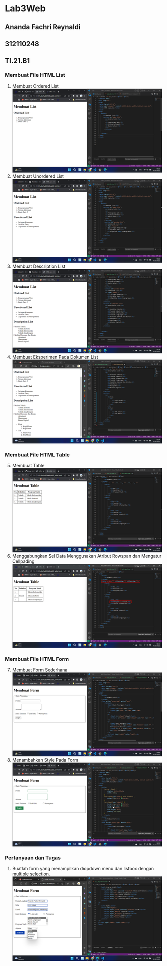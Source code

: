 # Lab3Web
## Ananda Fachri Reynaldi
## 312110248
## TI.21.B1

### Membuat File HTML List
1. Membuat Ordered List
![Step1](SS/SS1.png)
2. Membuat Unordered List
![Step2](SS/SS2.png)
3. Membuat Description List
![Step3](SS/SS3.png)
3. Membuat Eksperimen Pada Dokumen List
![Step4](SS/SS4.png)
### Membuat File HTML Table
5. Membuat Table
![Step5](SS/SS5.png)
6. Menggabungkan Sel Data Menggunakan Atribut Rowspan dan Mengatur Cellpading <br />
![Step6](SS/SS6.png)
### Membuat File HTML Form
7. Membuat Form Sederhana
![Step7](SS/SS7.png)
8. Menambahkan Style Pada Form
![Step8](SS/SS8.png)

### Pertanyaan dan Tugas
1. Buatlah form yang menampilkan dropdown menu dan listbox dengan multiple selection.
![Step9](SS/SS9.png)

